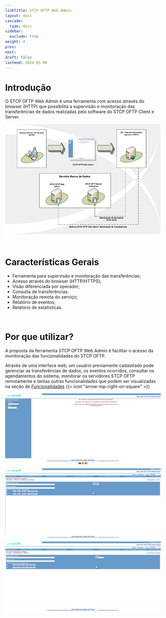 ```yaml
---
linkTitle: STCP OFTP Web Admin
layout: docs
cascade:
  type: docs
sidebar:
  exclude: true
weight: 4
prev:
next:
draft: false
lastmod: 2024-05-06
---
```

# Introdução

O STCP OFTP Web Admin é uma ferramenta com acesso através do browser (HTTP) que possibilita a supervisão e monitoração das transferências de dados realizadas pelo software do STCP OFTP Client e Server.

![](imagem/web-admin-01.png)

<br>

# Características Gerais

* Ferramenta para supervisão e monitoração das transferências;
* Acesso através do browser (HTTP/HTTPS);
* Visão diferenciada por operador;
* Consulta de transferências;
* Monitoração remota do serviço;
* Relatório de eventos;
* Relatório de estatísticas.

<br>

# Por que utilizar?

A proposta da ferramenta STCP OFTP Web Admin é facilitar o acesso da monitoração das funcionalidades do STCP OFTP.

Através de uma interface web, um usuário previamente cadastrado pode gerenciar as transferências de dados, os eventos ocorridos, consultar os agendamentos do sistema, monitorar os servidores STCP OFTP remotamente e tantas outras funcionalidades que podem ser visualizadas na seção de <a href="/stcpwebadmin/config/#funcionalidades">Funcionalidades</a> {{< icon "arrow-top-right-on-square" >}} &nbsp;

![](imagem/web-admin-02.png "Tela de login")
<br>
![](imagem/web-admin-03.png "Exemplo página de relatórios")
<br>
![](imagem/web-admin-04.png "Exemplo página de consultas")


